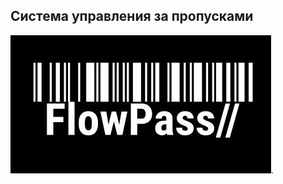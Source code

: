 ## Система управления за пропусками

![альтушка](https://raw.githubusercontent.com/pnsrc/flowpass/main/bw_logo.JPG?token=GHSAT0AAAAAABZZAUSLXRH5D3CWMNOBZTHSY3KKSYA "Text to show on mouseover").

